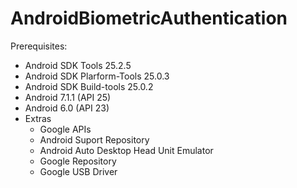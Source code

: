 # AndroidBiometricAuthentication
Prerequisites:
 - Android SDK Tools 25.2.5
 - Android SDK Plarform-Tools 25.0.3
 - Android SDK Build-tools 25.0.2
 - Android 7.1.1 (API 25)
 - Android 6.0 (API 23)
 - Extras
 	- Google APIs
 	- Android Suport Repository
 	- Android Auto Desktop Head Unit Emulator
 	- Google Repository
 	- Google USB Driver